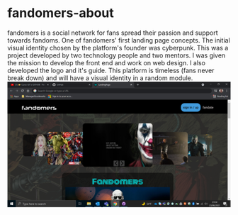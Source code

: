 # fandomers-about
fandomers is a social network for fans spread their passion and support towards fandoms.
One of fandomers' first landing page concepts. The initial visual identity chosen by the platform's founder was cyberpunk.
This was a project developed by two technology people and two mentors. I was given the mission to develop the front end and work on web design.
I also developed the logo and it's guide. This platform is timeless (fans never break down) and will have a visual identity in a random module.
![landing-page](https://github.com/alexfandomers/fandomers-about/blob/master/Screenshot%20(1).png)
